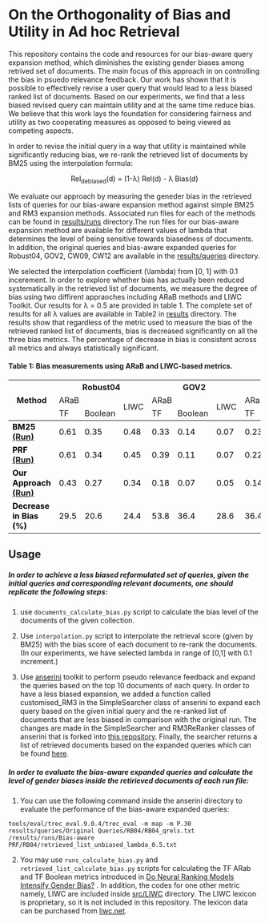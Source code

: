 # On the Orthogonality of Bias and Utility in Ad hoc Retrieval
This repository contains the code and resources for our bias-aware query expansion method, which diminishes the existing gender biases among retrived set of documents. The main focus of this approach in on controlling the bias in psuedo relevance feedback. Our work has shown that it is possible to effectively revise a user query that would lead to a less biased ranked list of documents. Based on our experiments, we find that a less biased revised query can maintain utility and at the same time reduce bias. We believe that this work lays the foundation for considering fairness and utility as two cooperating measures as opposed to being viewed as competing aspects.

In order to revise the initial query in a way that utility is maintained while significantly reducing bias, we re-rank the retrieved list of documents by BM25 using the interpolation formula:


<p style="text-align: center;"> Rel<sub>debiased</sub>(d) = (1-&lambda;) Rel(d) -  &lambda; Bias(d) </p> 


We evaluate our approach by measuring the geneder bias in the retrieved lists of queries for our bias-aware expansion method against simple BM25 and RM3 expansion methods.  Associated run files for each of the methods can be found in [results/runs](https://github.com/biasawareprf/bias-aware-PRF/tree/main/results/runs) directory.The run files for our bias-aware expansion method are available for different values of lambda that determines the level of being sensitive towards biasedness of documents. In addition, the original queries and bias-aware expanded queries for Robust04, GOV2, CW09, CW12 are available in the [results/queries](https://github.com/biasawareprf/bias-aware-PRF/tree/main/results/queries) directory.

We selected the interpolation coefficient (\lambda) from \[0, 1\] with 0.1 incerement. In order to explore whether bias has actually been reduced systematically in the retrieved list of documents, we measure the degree of bias using two diffirent appraoches including ARaB methods and LIWC Toolkit. Our results for &lambda; = 0.5 are provided in table 1. The complete set of results for all &lambda; values are available in Table2 in [results](https://github.com/biasawareprf/bias-aware-PRF/tree/main/results) directory. The results show that regardless of the metric used to measure the bias of the retrieved ranked list of documents, bias is decreased significantly on all the three bias metrics. The percentage of decrease in bias is consistent across all metrics and always statistically significant.

#### Table 1: Bias measurements using ARaB and LIWC-based metrics.
<table class="tg">
<thead>
  <tr>
    <th class="tg-0pky" rowspan="3">Method</th>
    <th class="tg-fymr" colspan="3"><b>Robust04</th>
    <th class="tg-fymr" colspan="3"><b>GOV2</th>
    <th class="tg-fymr" colspan="3"><b>CW9</th>
    <th class="tg-fymr" colspan="3"><b>CW12</th>
  </tr>
  <tr>
    <td class="tg-0pky" colspan="2">ARaB</td>
    <td class="tg-0pky" rowspan="2">LIWC</td>
    <td class="tg-0pky" colspan="2">ARaB</td>
    <td class="tg-0pky" rowspan="2">LIWC</td>
    <td class="tg-0pky" colspan="2">ARaB</td>
    <td class="tg-0pky" rowspan="2">LIWC</td>
    <td class="tg-0pky" colspan="2">ARaB</td>
    <td class="tg-0pky" rowspan="2">LIWC</td>
  </tr>
  <tr>
    <td class="tg-0pky">TF</td>
    <td class="tg-0pky">Boolean</td>
    <td class="tg-0pky">TF</td>
    <td class="tg-0pky">Boolean</td>
    <td class="tg-0pky">TF</td>
    <td class="tg-0pky">Boolean</td>
    <td class="tg-0pky">TF</td>
    <td class="tg-0pky">Boolean</td>
  </tr>
</thead>
<tbody>
  <tr>
    <td class="tg-7btt"><span style="font-weight:700;font-style:normal;text-decoration:none;color:#000;background-color:transparent"><b>BM25 <a href="https://github.com/biasawareprf/bias-aware-PRF/tree/main/results/runs/BM25" target="_top"> (Run) </a></span></td>
    <td class="tg-8r26"><span style="font-weight:400;font-style:normal;text-decoration:none;color:#000;background-color:transparent">0.61</span></td>
    <td class="tg-8r26"><span style="font-weight:400;font-style:normal;text-decoration:none;color:#000;background-color:transparent">0.35</span></td>
    <td class="tg-8r26"><span style="font-weight:400;font-style:normal;text-decoration:none;color:#000;background-color:transparent">0.48</span></td>
    <td class="tg-c3ow"><span style="font-weight:400;font-style:normal;text-decoration:none;color:#000;background-color:transparent">0.33</span></td>
    <td class="tg-c3ow"><span style="font-weight:400;font-style:normal;text-decoration:none;color:#000;background-color:transparent">0.14</span></td>
    <td class="tg-c3ow"><span style="font-weight:400;font-style:normal;text-decoration:none;color:#000;background-color:transparent">0.07</span></td>
    <td class="tg-8r26"><span style="font-weight:400;font-style:normal;text-decoration:none;color:#000;background-color:transparent">0.23</span></td>
    <td class="tg-8r26"><span style="font-weight:400;font-style:normal;text-decoration:none;color:#000;background-color:transparent">0.08</span></td>
    <td class="tg-8r26"><span style="font-weight:400;font-style:normal;text-decoration:none;color:#000;background-color:transparent">0.05</span></td>
    <td class="tg-c3ow"><span style="font-weight:400;font-style:normal;text-decoration:none;color:#000;background-color:transparent">0.40</span></td>
    <td class="tg-c3ow"><span style="font-weight:400;font-style:normal;text-decoration:none;color:#000;background-color:transparent">0.14</span></td>
    <td class="tg-c3ow"><span style="font-weight:400;font-style:normal;text-decoration:none;color:#000;background-color:transparent">0.19</span></td>
  </tr>
  <tr>
    <td class="tg-7btt"><span style="font-weight:700;font-style:normal;text-decoration:none;color:#000;background-color:transparent"><b>PRF <a href="https://github.com/biasawareprf/bias-aware-PRF/tree/main/results/runs/PRF" target="_top"> (Run) </a></span></td>
    <td class="tg-8r26"><span style="font-weight:400;font-style:normal;text-decoration:none;color:#000;background-color:transparent">0.61</span></td>
    <td class="tg-8r26"><span style="font-weight:400;font-style:normal;text-decoration:none;color:#000;background-color:transparent">0.34</span></td>
    <td class="tg-8r26"><span style="font-weight:400;font-style:normal;text-decoration:none;color:#000;background-color:transparent">0.45</span></td>
    <td class="tg-c3ow"><span style="font-weight:400;font-style:normal;text-decoration:none;color:#000;background-color:transparent">0.39</span></td>
    <td class="tg-c3ow"><span style="font-weight:400;font-style:normal;text-decoration:none;color:#000;background-color:transparent">0.11</span></td>
    <td class="tg-c3ow"><span style="font-weight:400;font-style:normal;text-decoration:none;color:#000;background-color:transparent">0.07</span></td>
    <td class="tg-8r26"><span style="font-weight:400;font-style:normal;text-decoration:none;color:#000;background-color:transparent">0.22</span></td>
    <td class="tg-8r26"><span style="font-weight:400;font-style:normal;text-decoration:none;color:#000;background-color:transparent">0.07</span></td>
    <td class="tg-8r26"><span style="font-weight:400;font-style:normal;text-decoration:none;color:#000;background-color:transparent">0.07</span></td>
    <td class="tg-c3ow"><span style="font-weight:400;font-style:normal;text-decoration:none;color:#000;background-color:transparent">0.42</span></td>
    <td class="tg-c3ow"><span style="font-weight:400;font-style:normal;text-decoration:none;color:#000;background-color:transparent">0.10</span></td>
    <td class="tg-c3ow"><span style="font-weight:400;font-style:normal;text-decoration:none;color:#000;background-color:transparent">0.2</span></td>
  </tr>
  <tr>
    <td class="tg-7btt"><span style="font-weight:700;font-style:normal;text-decoration:none;color:#000;background-color:transparent"><b>Our Approach <a href="https://github.com/biasawareprf/bias-aware-PRF/tree/main/results/runs/Bias-aware%20PRF" target="_top"> (Run) </a></span></td>
    <td class="tg-8r26"><span style="font-weight:400;font-style:normal;text-decoration:none;color:#000;background-color:transparent">0.43</span></td>
    <td class="tg-8r26"><span style="font-weight:400;font-style:normal;text-decoration:none;color:#000;background-color:transparent">0.27</span></td>
    <td class="tg-8r26"><span style="font-weight:400;font-style:normal;text-decoration:none;color:#000;background-color:transparent">0.34</span></td>
    <td class="tg-c3ow"><span style="font-weight:400;font-style:normal;text-decoration:none;color:#000;background-color:transparent">0.18</span></td>
    <td class="tg-c3ow"><span style="font-weight:400;font-style:normal;text-decoration:none;color:#000;background-color:transparent">0.07</span></td>
    <td class="tg-c3ow"><span style="font-weight:400;font-style:normal;text-decoration:none;color:#000;background-color:transparent">0.05</span></td>
    <td class="tg-8r26"><span style="font-weight:400;font-style:normal;text-decoration:none;color:#000;background-color:transparent">0.14</span></td>
    <td class="tg-8r26"><span style="font-weight:400;font-style:normal;text-decoration:none;color:#000;background-color:transparent">0.06</span></td>
    <td class="tg-8r26"><span style="font-weight:400;font-style:normal;text-decoration:none;color:#000;background-color:transparent">0.04</span></td>
    <td class="tg-c3ow"><span style="font-weight:400;font-style:normal;text-decoration:none;color:#000;background-color:transparent">0.23</span></td>
    <td class="tg-c3ow"><span style="font-weight:400;font-style:normal;text-decoration:none;color:#000;background-color:transparent">0.05</span></td>
    <td class="tg-c3ow"><span style="font-weight:400;font-style:normal;text-decoration:none;color:#000;background-color:transparent">0.13</span></td>
  </tr>
  <tr>
    <td class="tg-7btt"><span style="font-weight:700;font-style:normal;text-decoration:none;color:#000;background-color:transparent"><b>Decrease in Bias (%) </span></td>
    <td class="tg-pllx"><span style="font-weight:400;font-style:normal;text-decoration:none;color:#000;background-color:transparent">29.5</span></td>
    <td class="tg-pllx"><span style="font-weight:400;font-style:normal;text-decoration:none;color:#000;background-color:transparent">20.6</span></td>
    <td class="tg-pllx"><span style="font-weight:400;font-style:normal;text-decoration:none;color:#000;background-color:transparent">24.4</span></td>
    <td class="tg-dvpl"><span style="font-weight:400;font-style:normal;text-decoration:none;color:#000;background-color:transparent">53.8</span></td>
    <td class="tg-dvpl"><span style="font-weight:400;font-style:normal;text-decoration:none;color:#000;background-color:transparent">36.4</span></td>
    <td class="tg-dvpl"><span style="font-weight:400;font-style:normal;text-decoration:none;color:#000;background-color:transparent">28.6</span></td>
    <td class="tg-pllx"><span style="font-weight:400;font-style:normal;text-decoration:none;color:#000;background-color:transparent">36.4</span></td>
    <td class="tg-pllx"><span style="font-weight:400;font-style:normal;text-decoration:none;color:#000;background-color:transparent">14.3</span></td>
    <td class="tg-pllx"><span style="font-weight:400;font-style:normal;text-decoration:none;color:#000;background-color:transparent">42.9</span></td>
    <td class="tg-dvpl"><span style="font-weight:400;font-style:normal;text-decoration:none;color:#000;background-color:transparent">45.2</span></td>
    <td class="tg-dvpl"><span style="font-weight:400;font-style:normal;text-decoration:none;color:#000;background-color:transparent">50.0</span></td>
    <td class="tg-dvpl"><span style="font-weight:400;font-style:normal;text-decoration:none;color:#000;background-color:transparent">35.0</span></td>
  </tr>
</tbody>
</table>




## Usage

##### In order to achieve a less biased reformulated set of queries, given the initial queries and corresponding relevant documents, one should replicate the following steps:

1. use `documents_calculate_bias.py` script to calculate the bias level of the documents of the given collection.

2. Use `interpolation.py` script to interpolate the retrieval score (given by BM25) with the bias score of each document to re-rank the documents. (In our experiments, we have selected lambda in range of [0,1] with 0.1 increment.)

3. Use [anserini](https://github.com/castorini/anserini) toolkit to perform pseudo relevance feedback and expand the queries based on the top 10 documents of each query. In order to have a less biased expansion, we added a function called customised_RM3 in the SimpleSearcher class of anserini to expand each query based on the given initial query and the re-ranked list of documents that are less biased in comparison with the original run. The changes are made in the SimpleSearcher and RM3ReRanker classes of anserini that is forked into [this repository](https://github.com/biasawareprf/anserini). Finally, the searcher returns a list of retrieved documents based on the expanded queries which can be found [here](https://github.com/biasawareprf/bias-aware-PRF/tree/main/results/runs/Bias-aware%20PRF).

##### In order to evaluate the bias-aware expanded queries and calculate the level of gender biases inside the retirieved documents of each run file:

1. You can use the following command inside the anserini directory to evaluate the performance of the bias-aware expanded queries:
```
tools/eval/trec_eval.9.0.4/trec_eval -m map -m P.30 results/queries/Original Queries/RB04/RB04_qrels.txt /results/runs/Bias-aware PRF/RB04/retrieved_list_unbiased_lambda_0.5.txt
```
2. You may use `runs_calculate_bias.py` and `retrieved_list_calculate_bias.py` scripts for calculating the TF ARab and TF Boolean metrics introduced in [Do Neural Ranking Models Intensify Gender Bias?](https://github.com/navid-rekabsaz/GenderBias_IR) . In addition, the codes for one other metric namely, LIWC are included inside [src/LIWC](https://github.com/biasawareprf/bias-aware-PRF/tree/main/src/LIWC) directory. The LIWC lexicon is proprietary, so it is not included in this repository. The lexicon data can be purchased from [liwc.net](http://liwc.wpengine.com/).

